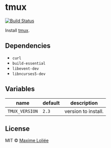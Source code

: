 # tmux

[![Build Status](https://travis-ci.org/loliee/install-scripts.svg?branch=master)](https://travis-ci.org/loliee/install-scripts)

Install [tmux](https://tmux.github.io/).

## Dependencies

- `curl`
- `build-essential`
- `libevent-dev`
- `libncurses5-dev`

## Variables

name             | default   | description
-----------------|-----------|----------------------------------
`TMUX_VERSION` | `2.3` | version to install.

## License

MIT © [Maxime Loliée](https://github.com/loliee/)
